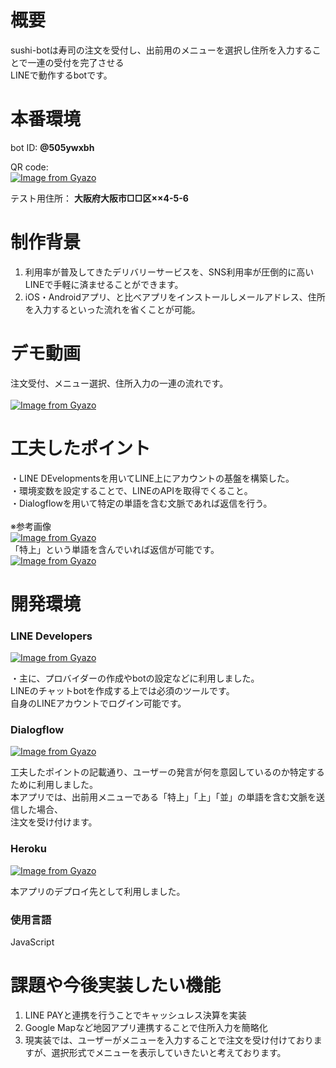 # 概要
sushi-botは寿司の注文を受付し、出前用のメニューを選択し住所を入力することで一連の受付を完了させる<br>
LINEで動作するbotです。

# 本番環境

bot ID: __@505ywxbh__

QR code: <br>[![Image from Gyazo](https://i.gyazo.com/be1785a71cd2cbb3f859dc06d0ae7079.png)](https://gyazo.com/be1785a71cd2cbb3f859dc06d0ae7079)

テスト用住所： __大阪府大阪市□□区××4-5-6__

# 制作背景

1. 利用率が普及してきたデリバリーサービスを、SNS利用率が圧倒的に高いLINEで手軽に済ませることができます。
2. iOS・Androidアプリ、と比べアプリをインストールしメールアドレス、住所を入力するといった流れを省くことが可能。
 
# デモ動画

注文受付、メニュー選択、住所入力の一連の流れです。<br><br>
[![Image from Gyazo](https://i.gyazo.com/a869707aff852e60002337a57c02e4f3.gif)](https://gyazo.com/a869707aff852e60002337a57c02e4f3)

# 工夫したポイント

・LINE DEvelopmentsを用いてLINE上にアカウントの基盤を構築した。<br>
・環境変数を設定することで、LINEのAPIを取得でくること。<br>
・Dialogflowを用いて特定の単語を含む文脈であれば返信を行う。<br><br>※参考画像<br>
[![Image from Gyazo](https://i.gyazo.com/8ff65f3c36155356513de36f4867e75f.png)](https://gyazo.com/8ff65f3c36155356513de36f4867e75f)<br>「特上」という単語を含んでいれば返信が可能です。<br>
[![Image from Gyazo](https://i.gyazo.com/0ed5679940dfd99d9df2557c22775234.png)](https://gyazo.com/0ed5679940dfd99d9df2557c22775234)

# 開発環境

### LINE Developers
[![Image from Gyazo](https://i.gyazo.com/b36ece151e9f3a06109097a858bb5260.jpg)](https://gyazo.com/b36ece151e9f3a06109097a858bb5260)

・主に、プロバイダーの作成やbotの設定などに利用しました。<br>
LINEのチャットbotを作成する上では必須のツールです。<br>
自身のLINEアカウントでログイン可能です。

### Dialogflow
[![Image from Gyazo](https://i.gyazo.com/d00a0500bf0fbd358a39c4a2c915a91c.png)](https://gyazo.com/d00a0500bf0fbd358a39c4a2c915a91c)

工夫したポイントの記載通り、ユーザーの発言が何を意図しているのか特定するために利用しました。<br>
本アプリでは、出前用メニューである「特上」「上」「並」の単語を含む文脈を送信した場合、<br>
注文を受け付けます。

### Heroku
[![Image from Gyazo](https://i.gyazo.com/65a33bb996f86e7edd7dfda31b906549.png)](https://gyazo.com/65a33bb996f86e7edd7dfda31b906549)

本アプリのデプロイ先として利用しました。

### 使用言語
JavaScript

# 課題や今後実装したい機能

1. LINE PAYと連携を行うことでキャッシュレス決算を実装
2. Google Mapなど地図アプリ連携することで住所入力を簡略化<br>
3. 現実装では、ユーザーがメニューを入力することで注文を受け付けておりますが、選択形式でメニューを表示していきたいと考えております。
